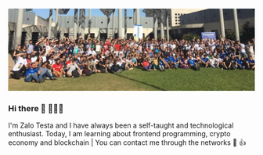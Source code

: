 
<!--
**zalotesta/zalotesta** is a ✨ _special_ ✨ repository because its `README.md` (this file) appears on your GitHub profile.

-->

![alt header photo](https://github.com/zalotesta/zalotesta/blob/master/header_photo.jpeg)


### Hi there 👋 👨🏽‍💻
I'm Zalo Testa and I have always been a self-taught and technological enthusiast. Today, I am learning about frontend programming, crypto economy and blockchain | You can contact me through the networks 📲 :+1:

<!--- 🔭 I’m currently working on .
- 🌱 I’m currently learning .
- 👯 I’m looking to collaborate on ...
- 🤔 I’m looking for help with ...
- 💬 Ask me about ...
- 📫 How to reach me: ...


### Contact 📲

<p align="left">
  <img src="twitter.png" width="40" alt="logo twitter">
  <img src="linkedin.png" width="70" alt="logo linkedin">
</p>

-->
